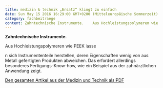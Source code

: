 ```yaml
---
title: medizin & technik „Ersatz“ klingt zu einfach
date: Sun May 15 2016 16:29:00 GMT+0200 (Mitteleuropäische Sommerzeit)
category: fachbeitraege
content: Zahntechnische Instrumente.    Aus Hochleistungspolymeren wie PEEK lassen sich Instrumententeile herstellen, deren Eigenschaften wenig von aus Metall gefertigten Produkten abweichen. Das erfordert allerdings besonderes Fertigungs-Know-how, wie ein Beispiel aus der zahnärztlichen Anwendung zeigt.    Den gesamten Artikel aus der Medizin und Technik als PDF
---
```


<p><strong>Zahntechnische Instrumente.</strong></p>



Aus Hochleistungspolymeren wie PEEK lasse

<!--more-->

n sich Instrumententeile herstellen, deren Eigenschaften wenig von aus Metall gefertigten Produkten abweichen. Das erfordert allerdings besonderes Fertigungs-Know-how, wie ein Beispiel aus der zahnärztlichen Anwendung zeigt.</p>



<p><a href="/downloads/med0516_Pfaff.pdf" target="_blank" rel="noreferrer noopener" aria-label=" (öffnet in neuem Tab)">Den gesamten Artikel aus der Medizin und Technik als PDF</a></p>

